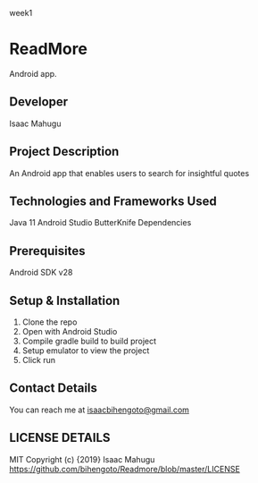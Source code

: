 week1
# ReadMore
Android app.
## Developer
Isaac Mahugu
## Project Description
An Android app that enables users to search for insightful quotes
## Technologies and Frameworks Used
Java 11
Android Studio
ButterKnife Dependencies
## Prerequisites
Android SDK v28
## Setup & Installation
1. Clone the repo
2. Open with Android Studio
3. Compile gradle build to build project
4. Setup emulator to view the project
5. Click run
## Contact Details
You can reach me at isaacbihengoto@gmail.com
## LICENSE DETAILS
MIT Copyright (c) {2019} Isaac Mahugu https://github.com/bihengoto/Readmore/blob/master/LICENSE
